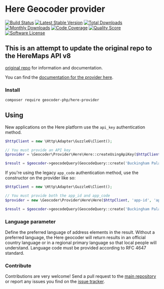 # Here Geocoder provider
[![Build Status](https://travis-ci.org/geocoder-php/here-provider.svg?branch=master)](http://travis-ci.org/geocoder-php/here-provider)
[![Latest Stable Version](https://poser.pugx.org/geocoder-php/here-provider/v/stable)](https://packagist.org/packages/geocoder-php/here-provider)
[![Total Downloads](https://poser.pugx.org/geocoder-php/here-provider/downloads)](https://packagist.org/packages/geocoder-php/here-provider)
[![Monthly Downloads](https://poser.pugx.org/geocoder-php/here-provider/d/monthly.png)](https://packagist.org/packages/geocoder-php/here-provider)
[![Code Coverage](https://img.shields.io/scrutinizer/coverage/g/geocoder-php/here-provider.svg?style=flat-square)](https://scrutinizer-ci.com/g/geocoder-php/here-provider)
[![Quality Score](https://img.shields.io/scrutinizer/g/geocoder-php/here-provider.svg?style=flat-square)](https://scrutinizer-ci.com/g/geocoder-php/here-provider)
[![Software License](https://img.shields.io/badge/license-MIT-brightgreen.svg?style=flat-square)](LICENSE)


## This is an attempt to update the original repo to the HereMaps API v8
[original repo](https://github.com/geocoder-php/Geocoder) for information and documentation.

You can find the [documentation for the provider here](https://developer.here.com/documentation/geocoder/dev_guide/topics/resources.html).


### Install

```bash
composer require geocoder-php/here-provider
```

## Using

New applications on the Here platform use the `api_key` authentication method.

```php
$httpClient = new \Http\Adapter\Guzzle6\Client();

// You must provide an API key
$provider = \Geocoder\Provider\Here\Here::createUsingApiKey($httpClient, 'your-api-key');

$result = $geocoder->geocodeQuery(GeocodeQuery::create('Buckingham Palace, London'));
```

If you're using the legacy `app_code` authentication method, use the constructor on the provider like so:

```php
$httpClient = new \Http\Adapter\Guzzle6\Client();

// You must provide both the app_id and app_code
$provider = new \Geocoder\Provider\Here\Here($httpClient, 'app-id', 'app-code');

$result = $geocoder->geocodeQuery(GeocodeQuery::create('Buckingham Palace, London'));
```

### Language parameter

Define the preferred language of address elements in the result. Without a preferred language, the Here geocoder will return results in an official country language or in a regional primary language so that local people will understand. Language code must be provided according to RFC 4647 standard.

### Contribute

Contributions are very welcome! Send a pull request to the [main repository](https://github.com/geocoder-php/Geocoder) or
report any issues you find on the [issue tracker](https://github.com/geocoder-php/Geocoder/issues).
